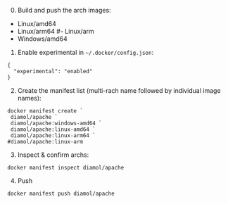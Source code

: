 
0. Build and push the arch images:

- Linux/amd64
- Linux/arm64
#- Linux/arm
- Windows/amd64

1. Enable experimental in `~/.docker/config.json`:

```
{
  "experimental": "enabled"
}
```

2. Create the manifest list (multi-rach name followed by individual image names):

```
docker manifest create `
 diamol/apache `
 diamol/apache:windows-amd64 `
 diamol/apache:linux-amd64 `
 diamol/apache:linux-arm64 `
#diamol/apache:linux-arm
```

3. Inspect & confirm archs:

```
docker manifest inspect diamol/apache
```

4. Push

```
docker manifest push diamol/apache
```
